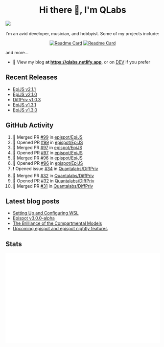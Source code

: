<h1 align="center">Hi there 👋, I'm QLabs </h1>
<img src="https://i.ibb.co/mbr1j6p/Qlabs.png" width="1000px">

I'm an avid developer, musician, and hobbyist. Some of my projects include:
<p align='center'><a href="https://github.com/Quantalabs/EpiJS"><img src="https://github-readme-stats.vercel.app/api/pin/?username=epispot&amp;repo=EpiJS" alt="Readme Card"></a>
<a href="https://github.com/Quantalabs/NCOVDashboard"><img src="https://github-readme-stats.vercel.app/api/pin/?username=Quantalabs&amp;repo=NCOVDashboard" alt="Readme Card"></a></p>


and more...

- 📜 View my blog **at https://qlabs.netlify.app**, or on [DEV](https://dev.to/Quantalabs) if you prefer

## Recent Releases
- [EpiJS v2.1.1](https://github.com/epispot/EpiJS/releases/tag/v2.1.1)
- [EpiJS v2.1.0](https://github.com/epispot/EpiJS/releases/tag/v2.1.0)
- [DiffPriv v1.0.3](https://github.com/Quantalabs/DiffPriv/releases/tag/v1.0.3)
- [EpiJS v1.3.1](https://github.com/epispot/EpiJS/releases/tag/v1.3.1)
- [EpiJS v1.3.0](https://github.com/epispot/EpiJS/releases/tag/v1.3.0)

## GitHub Activity
<!--START_SECTION:activity-->
1. 🎉 Merged PR [#99](https://github.com/epispot/EpiJS/pull/99) in [epispot/EpiJS](https://github.com/epispot/EpiJS)
2. 💪 Opened PR [#99](https://github.com/epispot/EpiJS/pull/99) in [epispot/EpiJS](https://github.com/epispot/EpiJS)
3. 🎉 Merged PR [#97](https://github.com/epispot/EpiJS/pull/97) in [epispot/EpiJS](https://github.com/epispot/EpiJS)
4. 💪 Opened PR [#97](https://github.com/epispot/EpiJS/pull/97) in [epispot/EpiJS](https://github.com/epispot/EpiJS)
5. 🎉 Merged PR [#96](https://github.com/epispot/EpiJS/pull/96) in [epispot/EpiJS](https://github.com/epispot/EpiJS)
6. 💪 Opened PR [#96](https://github.com/epispot/EpiJS/pull/96) in [epispot/EpiJS](https://github.com/epispot/EpiJS)
7. ❗️ Opened issue [#34](https://github.com/Quantalabs/DiffPriv/issues/34) in [Quantalabs/DiffPriv](https://github.com/Quantalabs/DiffPriv)
8. 🎉 Merged PR [#32](https://github.com/Quantalabs/DiffPriv/pull/32) in [Quantalabs/DiffPriv](https://github.com/Quantalabs/DiffPriv)
9. 💪 Opened PR [#32](https://github.com/Quantalabs/DiffPriv/pull/32) in [Quantalabs/DiffPriv](https://github.com/Quantalabs/DiffPriv)
10. 🎉 Merged PR [#31](https://github.com/Quantalabs/DiffPriv/pull/31) in [Quantalabs/DiffPriv](https://github.com/Quantalabs/DiffPriv)
<!--END_SECTION:activity-->

## Latest blog posts
<!-- BLOG-POST-LIST:START -->
- [Setting Up and Configuring WSL](https://dev.to/quantalabs/setting-up-and-configuring-wsl-392c)
- [Epispot v3.0.0-alpha](https://dev.to/epispot/epispot-v3-0-0-alpha-5heh)
- [The Brilliance of the Compartmental Models](https://dev.to/quantalabs/the-brilliance-of-the-compartmental-models-1j99)
- [Upcoming epispot and epispot nightly features](https://dev.to/epispot/upcoming-epispot-and-epispot-nightly-features-52ep)
<!-- BLOG-POST-LIST:END -->


## Stats
<p align="center"><img src="https://github.com/Quantalabs/github-stats/raw/master/generated/languages.svg" alt="Language Stats"><br>

